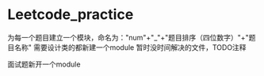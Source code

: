 # Leetcode_practice

为每一个题目建立一个模块，命名为："num"+"_"+"题目排序（四位数字）"+"题目名称"
需要设计类的都新建一个module
暂时没时间解决的文件，TODO注释

面试题新开一个module
